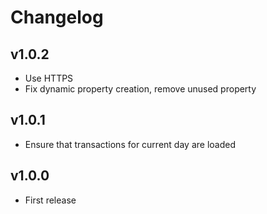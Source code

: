 # Changelog

## v1.0.2

* Use HTTPS
* Fix dynamic property creation, remove unused property

## v1.0.1

* Ensure that transactions for current day are loaded

## v1.0.0

* First release
